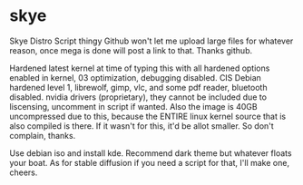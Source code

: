 # skye
Skye Distro Script thingy
Github won't let me upload large files for whatever reason, once mega is done will post a link to that. Thanks github.

Hardened latest kernel at time of typing this with all hardened options enabled in kernel, 03 optimization, debugging disabled. CIS Debian hardened level 1, librewolf, gimp, vlc, and some pdf reader, bluetooth disabled. nvidia drivers (proprietary), they cannot be included due to liscensing, uncomment in script if wanted. Also the image is 40GB uncompressed due to this, because the ENTIRE linux kernel source that is also compiled is there. If it wasn't for this, it'd be allot smaller. So don't complain, thanks.

Use debian iso and install kde. Recommend dark theme but whatever floats your boat. As for stable diffusion if you need a script for that, I'll make one, cheers.
